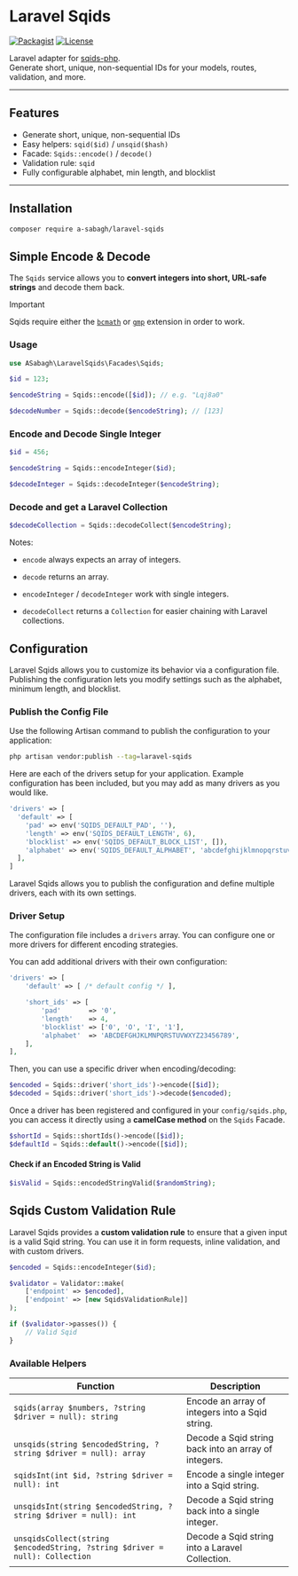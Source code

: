 # Laravel Sqids

[![Packagist](https://img.shields.io/packagist/v/a-sabagh/laravel-sqids.svg)](https://packagist.org/packages/a-sabagh/laravel-sqids)
[![License](https://img.shields.io/github/license/a-sabagh/laravel-sqids.svg)](LICENSE)

Laravel adapter for [sqids-php](https://github.com/sqids/sqids-php).  
Generate short, unique, non-sequential IDs for your models, routes, validation, and more.

---

## Features

- Generate short, unique, non-sequential IDs
- Easy helpers: `sqid($id)` / `unsqid($hash)`
- Facade: `Sqids::encode()` / `decode()`
- Validation rule: `sqid`
- Fully configurable alphabet, min length, and blocklist

---

## Installation

```bash
composer require a-sabagh/laravel-sqids
```

## Simple Encode & Decode

The `Sqids` service allows you to **convert integers into short, URL-safe strings** and decode them back.

> [!IMPORTANT]
> Sqids require either the [`bcmath`](https://secure.php.net/manual/en/book.bc.php) or [`gmp`](https://secure.php.net/manual/en/book.gmp.php) extension in order to work.

### Usage

```php
use ASabagh\LaravelSqids\Facades\Sqids;

$id = 123;

$encodeString = Sqids::encode([$id]); // e.g. "Lqj8a0"

$decodeNumber = Sqids::decode($encodeString); // [123]
```

### Encode and Decode Single Integer

```php
$id = 456;

$encodeString = Sqids::encodeInteger($id);

$decodeInteger = Sqids::decodeInteger($encodeString);
```

### Decode and get a Laravel Collection

```php
$decodeCollection = Sqids::decodeCollect($encodeString);
```

Notes:

- `encode` always expects an array of integers.

- `decode` returns an array.

- `encodeInteger` / `decodeInteger` work with single integers.

- `decodeCollect` returns a `Collection` for easier chaining with Laravel collections.

## Configuration

Laravel Sqids allows you to customize its behavior via a configuration file. Publishing the configuration lets you modify settings such as the alphabet, minimum length, and blocklist.

### Publish the Config File

Use the following Artisan command to publish the configuration to your application:

```bash
php artisan vendor:publish --tag=laravel-sqids
```

Here are each of the drivers setup for your application. Example configuration has been included, but you may add as many drivers as you would like.

```php
'drivers' => [
  'default' => [
    'pad' => env('SQIDS_DEFAULT_PAD', ''),
    'length' => env('SQIDS_DEFAULT_LENGTH', 6),
    'blocklist' => env('SQIDS_DEFAULT_BLOCK_LIST', []),
    'alphabet' => env('SQIDS_DEFAULT_ALPHABET', 'abcdefghijklmnopqrstuvwxyzABCDEFGHIJKLMNOPQRSTUVWXYZ1234567890'),
  ],
]
```

Laravel Sqids allows you to publish the configuration and define multiple drivers, each with its own settings.

### Driver Setup

The configuration file includes a `drivers` array. You can configure one or more drivers for different encoding strategies.

You can add additional drivers with their own configuration:

```php
'drivers' => [
    'default' => [ /* default config */ ],

    'short_ids' => [
        'pad'       => '0',
        'length'    => 4,
        'blocklist' => ['0', 'O', 'I', '1'],
        'alphabet'  => 'ABCDEFGHJKLMNPQRSTUVWXYZ23456789',
    ],
],
```

Then, you can use a specific driver when encoding/decoding:

```php
$encoded = Sqids::driver('short_ids')->encode([$id]);
$decoded = Sqids::driver('short_ids')->decode($encoded);
```

Once a driver has been registered and configured in your `config/sqids.php`, you can access it directly using a **camelCase method** on the `Sqids` Facade.

```php
$shortId = Sqids::shortIds()->encode([$id]);
$defaultId = Sqids::default()->encode([$id]);
```

#### Check if an Encoded String is Valid

```php
$isValid = Sqids::encodedStringValid($randomString);
```

## Sqids Custom Validation Rule

Laravel Sqids provides a **custom validation rule** to ensure that a given input is a valid Sqid string. You can use it in form requests, inline validation, and with custom drivers.

```php
$encoded = Sqids::encodeInteger($id);

$validator = Validator::make(
    ['endpoint' => $encoded],
    ['endpoint' => [new SqidsValidationRule]]
);

if ($validator->passes()) {
    // Valid Sqid
}
```

### Available Helpers

| Function                                                                    | Description                                          |
| --------------------------------------------------------------------------- | ---------------------------------------------------- |
| `sqids(array $numbers, ?string $driver = null): string`                     | Encode an array of integers into a Sqid string.      |
| `unsqids(string $encodedString, ?string $driver = null): array`             | Decode a Sqid string back into an array of integers. |
| `sqidsInt(int $id, ?string $driver = null): int`                            | Encode a single integer into a Sqid string.          |
| `unsqidsInt(string $encodedString, ?string $driver = null): int`            | Decode a Sqid string back into a single integer.     |
| `unsqidsCollect(string $encodedString, ?string $driver = null): Collection` | Decode a Sqid string into a Laravel Collection.      |